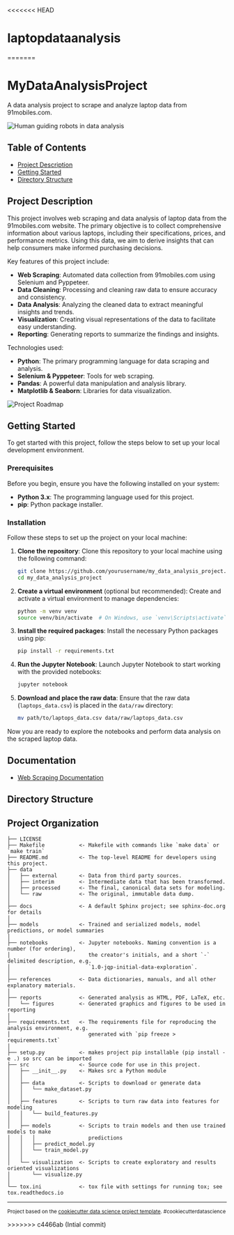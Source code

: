 <<<<<<< HEAD
# laptopdataanalysis
=======
# MyDataAnalysisProject

A data analysis project to scrape and analyze laptop data from 91mobiles.com.

![Human guiding robots in data analysis](docs/images/robot_data_analysis.png)

## Table of Contents
- [Project Description](#project-description)
- [Getting Started](#getting-started)
- [Directory Structure](#directory-structure)

## Project Description

This project involves web scraping and data analysis of laptop data from the 91mobiles.com website. The primary objective is to collect comprehensive information about various laptops, including their specifications, prices, and performance metrics. Using this data, we aim to derive insights that can help consumers make informed purchasing decisions.

Key features of this project include:
- **Web Scraping**: Automated data collection from 91mobiles.com using Selenium and Pyppeteer.
- **Data Cleaning**: Processing and cleaning raw data to ensure accuracy and consistency.
- **Data Analysis**: Analyzing the cleaned data to extract meaningful insights and trends.
- **Visualization**: Creating visual representations of the data to facilitate easy understanding.
- **Reporting**: Generating reports to summarize the findings and insights.

Technologies used:
- **Python**: The primary programming language for data scraping and analysis.
- **Selenium & Pyppeteer**: Tools for web scraping.
- **Pandas**: A powerful data manipulation and analysis library.
- **Matplotlib & Seaborn**: Libraries for data visualization.

![Project Roadmap](docs/images/project_roadmap.png)

## Getting Started

To get started with this project, follow the steps below to set up your local development environment.

### Prerequisites

Before you begin, ensure you have the following installed on your system:

- **Python 3.x**: The programming language used for this project.
- **pip**: Python package installer.

### Installation

Follow these steps to set up the project on your local machine:

1. **Clone the repository**:
   Clone this repository to your local machine using the following command:
    ```bash
    git clone https://github.com/yourusername/my_data_analysis_project.git
    cd my_data_analysis_project
    ```

2. **Create a virtual environment** (optional but recommended):
   Create and activate a virtual environment to manage dependencies:
    ```bash
    python -m venv venv
    source venv/bin/activate  # On Windows, use `venv\Scripts\activate`
    ```

3. **Install the required packages**:
   Install the necessary Python packages using pip:
    ```bash
    pip install -r requirements.txt
    ```

4. **Run the Jupyter Notebook**:
   Launch Jupyter Notebook to start working with the provided notebooks:
    ```bash
    jupyter notebook
    ```

5. **Download and place the raw data**:
   Ensure that the raw data (`laptops_data.csv`) is placed in the `data/raw` directory:
    ```bash
    mv path/to/laptops_data.csv data/raw/laptops_data.csv
    ```

Now you are ready to explore the notebooks and perform data analysis on the scraped laptop data.



## Documentation

- [Web Scraping Documentation](docs/web_scraping_documentation.md)


## Directory Structure



Project Organization
------------

    ├── LICENSE
    ├── Makefile           <- Makefile with commands like `make data` or `make train`
    ├── README.md          <- The top-level README for developers using this project.
    ├── data
    │   ├── external       <- Data from third party sources.
    │   ├── interim        <- Intermediate data that has been transformed.
    │   ├── processed      <- The final, canonical data sets for modeling.
    │   └── raw            <- The original, immutable data dump.
    │
    ├── docs               <- A default Sphinx project; see sphinx-doc.org for details
    │
    ├── models             <- Trained and serialized models, model predictions, or model summaries
    │
    ├── notebooks          <- Jupyter notebooks. Naming convention is a number (for ordering),
    │                         the creator's initials, and a short `-` delimited description, e.g.
    │                         `1.0-jqp-initial-data-exploration`.
    │
    ├── references         <- Data dictionaries, manuals, and all other explanatory materials.
    │
    ├── reports            <- Generated analysis as HTML, PDF, LaTeX, etc.
    │   └── figures        <- Generated graphics and figures to be used in reporting
    │
    ├── requirements.txt   <- The requirements file for reproducing the analysis environment, e.g.
    │                         generated with `pip freeze > requirements.txt`
    │
    ├── setup.py           <- makes project pip installable (pip install -e .) so src can be imported
    ├── src                <- Source code for use in this project.
    │   ├── __init__.py    <- Makes src a Python module
    │   │
    │   ├── data           <- Scripts to download or generate data
    │   │   └── make_dataset.py
    │   │
    │   ├── features       <- Scripts to turn raw data into features for modeling
    │   │   └── build_features.py
    │   │
    │   ├── models         <- Scripts to train models and then use trained models to make
    │   │   │                 predictions
    │   │   ├── predict_model.py
    │   │   └── train_model.py
    │   │
    │   └── visualization  <- Scripts to create exploratory and results oriented visualizations
    │       └── visualize.py
    │
    └── tox.ini            <- tox file with settings for running tox; see tox.readthedocs.io


--------

<p><small>Project based on the <a target="_blank" href="https://drivendata.github.io/cookiecutter-data-science/">cookiecutter data science project template</a>. #cookiecutterdatascience</small></p>
>>>>>>> c4466ab (Intial commit)
